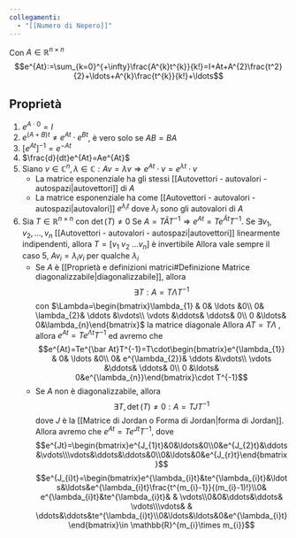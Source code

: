 ```yaml
---
collegamenti:
  - "[[Numero di Nepero]]"
---
```

 Con $A\in \mathbb{R}^{n\times n}$
$$e^{At}:=\sum_{k=0}^{+\infty}\frac{A^{k}t^{k}}{k!}=I+At+A^{2}\frac{t^2}{2}+\ldots+A^{k}\frac{t^{k}}{k!}+\ldots$$
## Proprietà
1) $e^{A\cdot 0}=I$ 
2) $e^{(A+B)t}\not = e^{At}\cdot e^{Bt}$, è vero solo se $AB=BA$ 
3) $[e^{At}]^{-1}=e^{-At}$
4) $\frac{d}{dt}e^{At}=Ae^{At}$
5) Siano $v\in \mathbb{C}^{n},\lambda \in \mathbb{C}:Av=\lambda v\Rightarrow e^{At}\cdot v=e^{\lambda t}\cdot v$
   - La matrice esponenziale ha gli stessi [[Autovettori - autovalori - autospazi|autovettori]] di $A$
   - La matrice esponenziale ha come [[Autovettori - autovalori - autospazi|autovalori]] $e^{\lambda_{i}t}$ dove $\lambda_{i}$ sono gli autovalori di $A$
6) Sia $T\in \mathbb{R}^{n\times n}$ con $\det (T)\not = 0$ 
   Se $A=T\bar{A}T^{-1}\Rightarrow e^{At}=Te^{\bar{A}t}T^{-1}$.
   Se $\exists v_{1}, v_{2},\ldots ,v_{n}$ [[Autovettori - autovalori - autospazi|autovettori]] linearmente indipendenti, allora $T=[v_{1}\ v_{2}\ \ldots v_{n}]$ è invertibile
   Allora vale sempre il caso 5, $Av_{i}=\lambda_{i}v_{i}$ per qualche $\lambda_{i}$
   - Se $A$ è [[Proprietà e definizioni matrici#Definizione Matrice diagonalizzabile|diagonalizzabile]], allora $$\exists T:A=T\Lambda T^{-1}$$
     con $\Lambda=\begin{bmatrix}\lambda_{1} & 0& \ldots &0\\ 0& \lambda_{2}& \ddots &\vdots\\ \vdots &\ddots& \ddots& 0\\ 0 &\ldots& 0&\lambda_{n}\end{bmatrix}$ la matrice diagonale
     Allora $AT=T\Lambda$ , allora $e^{At}=Te^{\Lambda t}T^{-1}$ ed avremo che
     $$e^{At}=Te^{\bar At}T^{-1}=T\cdot\begin{bmatrix}e^{\lambda_{1}} & 0& \ldots &0\\ 0& e^{\lambda_{2}}& \ddots &\vdots\\ \vdots &\ddots& \ddots& 0\\ 0 &\ldots& 0&e^{\lambda_{n}}\end{bmatrix}\cdot T^{-1}$$
    - Se $A$ non è diagonalizzabile, allora
      $$\exists T, \det(T)\not=0:A=TJT^{-1}$$
      dove $J$ è la [[Matrice di Jordan o Forma di Jordan|forma di Jordan]].
      Allora avremo che $e^{At} = Te^{Jt}T^{-1}$, dove $$e^{Jt}=\begin{bmatrix}e^{J_{1}t}&0&\ldots&0\\0&e^{J_{2}t}&\ddots&\vdots\\\vdots&\ddots&\ddots&0\\0&\ldots&0&e^{J_{r}t}\end{bmatrix}$$
      $$e^{J_{i}t}=\begin{bmatrix}e^{\lambda_{i}t}&te^{\lambda_{i}t}&\ldots&\ldots&e^{\lambda_{i}t}\frac{t^{m_{i}-1}}{(m_{i}-1)!}\\0& e^{\lambda_{i}t}&te^{\lambda_{i}t}& & \vdots\\0&0&\ddots&\ddots& \vdots\\\vdots& & \ddots&\ddots&te^{\lambda_{i}t}\\0&\ldots&\ldots&0&e^{\lambda_{i}t}\end{bmatrix}\in \mathbb{R}^{m_{i}\times m_{i}}$$
      